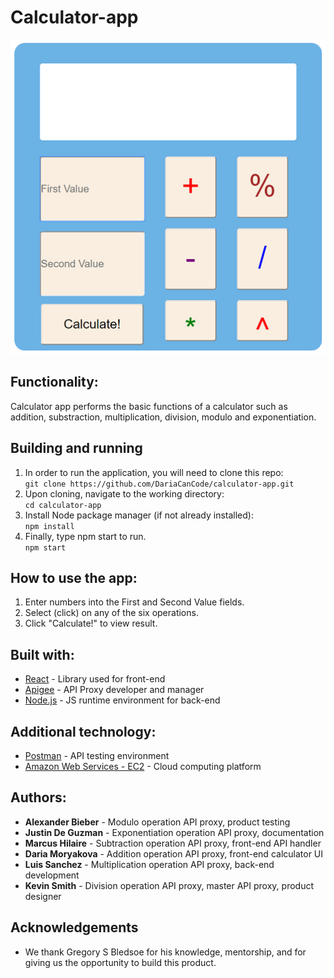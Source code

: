 # Calculator-app 
![UI](/src/img/ui_blank1.png)

## Functionality:

Calculator app performs the basic functions of a calculator such as addition, substraction, multiplication, division, modulo and exponentiation. 

## Building and running
1. In order to run the application, you will need to clone this repo:  
```git clone https://github.com/DariaCanCode/calculator-app.git```
2. Upon cloning, navigate to the working directory:  
```cd calculator-app```
3. Install Node package manager (if not already installed):  
```npm install```
4. Finally, type npm start to run.  
```npm start```

## How to use the app:
1. Enter numbers into the First and Second Value fields.
2. Select (click) on any of the six operations.
3. Click "Calculate!" to view result.

## Built with:
* [React](https://reactjs.org/) - Library used for front-end
* [Apigee](https://cloud.google.com/apigee/) - API Proxy developer and manager
* [Node.js](https://nodejs.org/en/) - JS runtime environment for back-end

## Additional technology:
* [Postman](https://www.getpostman.com/) - API testing environment
* [Amazon Web Services - EC2](https://aws.amazon.com/ec2/) - Cloud computing platform

## Authors:
- **Alexander Bieber** - Modulo operation API proxy, product testing  
- **Justin De Guzman** - Exponentiation operation API proxy, documentation  
- **Marcus Hilaire** - Subtraction operation API proxy, front-end API handler  
- **Daria Moryakova** - Addition operation API proxy, front-end calculator UI  
- **Luis Sanchez** - Multiplication operation API proxy, back-end development  
- **Kevin Smith** - Division operation API proxy, master API proxy, product designer  

## Acknowledgements
* We thank Gregory S Bledsoe for his knowledge, mentorship, and for giving us the opportunity to build this product.

